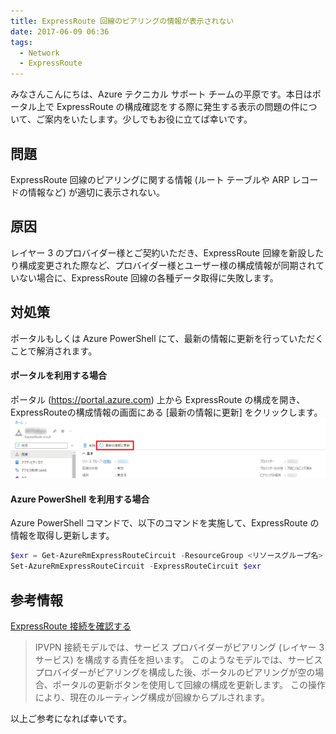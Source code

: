 ```yaml
---
title: ExpressRoute 回線のピアリングの情報が表示されない
date: 2017-06-09 06:36
tags:
  - Network
  - ExpressRoute
---
```

みなさんこんにちは、Azure テクニカル サポート チームの平原です。本日はポータル上で ExpressRoute の構成確認をする際に発生する表示の問題の件について、ご案内をいたします。少しでもお役に立てば幸いです。

<!-- more -->

## 問題
ExpressRoute 回線のピアリングに関する情報 (ルート テーブルや ARP レコードの情報など) が適切に表示されない。

## 原因
レイヤー 3 のプロバイダー様とご契約いただき、ExpressRoute 回線を新設したり構成変更された際など、プロバイダー様とユーザー様の構成情報が同期されていない場合に、ExpressRoute 回線の各種データ取得に失敗します。

## 対処策
ポータルもしくは Azure PowerShell にて、最新の情報に更新を行っていただくことで解消されます。

#### ポータルを利用する場合
ポータル (https://portal.azure.com) 上から ExpressRoute の構成を開き、ExpressRouteの構成情報の画面にある [最新の情報に更新] をクリックします。
![](./expressroute-peering-information-not-displaying/expressroute-peering-information-not-displaying-1.png)

#### Azure PowerShell を利用する場合
Azure PowerShell コマンドで、以下のコマンドを実施して、ExpressRoute の情報を取得し更新します。

```PowerShell
$exr = Get-AzureRmExpressRouteCircuit -ResourceGroup <リソースグループ名> -Name <ExpressRoute 名>
Set-AzureRmExpressRouteCircuit -ExpressRouteCircuit $exr
```

## 参考情報
[ExpressRoute 接続を確認する](https://learn.microsoft.com/ja-jp/azure/expressroute/expressroute-troubleshooting-expressroute-overview#verification-via-the-azure-portal-1)
> IPVPN 接続モデルでは、サービス プロバイダーがピアリング (レイヤー 3 サービス) を構成する責任を担います。 このようなモデルでは、サービス プロバイダーがピアリングを構成した後、ポータルのピアリングが空の場合、ポータルの更新ボタンを使用して回線の構成を更新します。 この操作により、現在のルーティング構成が回線からプルされます。

以上ご参考になれば幸いです。
